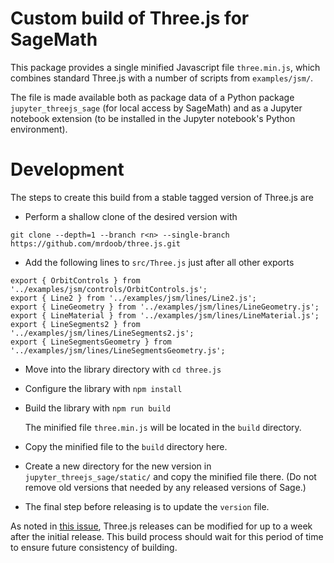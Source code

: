 
# Custom build of Three.js for SageMath

This package provides a single minified Javascript file `three.min.js`, which combines
standard Three.js with a number of scripts from `examples/jsm/`.

The file is made available both as package data of a Python package `jupyter_threejs_sage` (for local access by SageMath) and as a Jupyter notebook extension (to be installed in the Jupyter notebook's Python environment).

# Development

The steps to create this build from a stable tagged version of Three.js are

* Perform a shallow clone of the desired version with

`git clone --depth=1 --branch r<n> --single-branch https://github.com/mrdoob/three.js.git`

* Add the following lines to `src/Three.js` just after all other exports

```
export { OrbitControls } from '../examples/jsm/controls/OrbitControls.js';
export { Line2 } from '../examples/jsm/lines/Line2.js';
export { LineGeometry } from '../examples/jsm/lines/LineGeometry.js';
export { LineMaterial } from '../examples/jsm/lines/LineMaterial.js';
export { LineSegments2 } from '../examples/jsm/lines/LineSegments2.js';
export { LineSegmentsGeometry } from '../examples/jsm/lines/LineSegmentsGeometry.js';
```

* Move into the library directory with `cd three.js`

* Configure the library with `npm install`

* Build the library with `npm run build`

  The minified file `three.min.js` will be located in the `build` directory.

* Copy the minified file to the `build` directory here.

* Create a new directory for the new version in `jupyter_threejs_sage/static/` and copy the minified file there.
  (Do not remove old versions that needed by any released versions of Sage.)

* The final step before releasing is to update the `version` file.


As noted in [this issue](https://github.com/mrdoob/three.js/issues/20591), Three.js releases can be modified for up to a week after the initial release. This build process should wait for this period of time to ensure future consistency of building.
